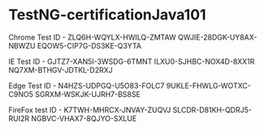 # TestNG-certificationJava101
Chrome Test ID - 
ZLQ6H-WQYLX-HWILQ-ZMTAW
QWJIE-28DGK-UY8AX-NBWZU
EQOW5-CIP7G-DS3KE-Q3YTA


IE Test ID -
GJTZ7-XAN5I-3WSDG-6TMNT
ILXU0-SJHBC-NOX4D-8XX1R
NQ7XM-BTHGV-JDTKL-D2RXJ

Edge Test ID -
N4HZS-UDPGQ-U5O83-FOLC7
9UKLE-FHWLG-WOTXC-C9NO5
SGRXM-WSKJK-UJRH7-BS8SE

FireFox test ID -
K7TWH-MHRCX-JNVAY-ZUQVJ
SLCDR-D81KH-QDRJ5-RUI2R
NGBVC-VHAX7-8QJYO-SXLUE
